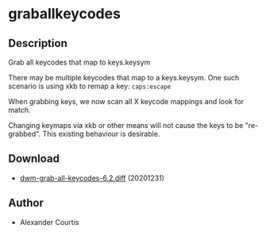 graballkeycodes
===============

Description
-----------

Grab all keycodes that map to keys.keysym

There may be multiple keycodes that map to a keys.keysym. One such scenario is using xkb to remap a key: `caps:escape`

When grabbing keys, we now scan all X keycode mappings and look for match.

Changing keymaps via xkb or other means will not cause the keys to be "re-grabbed". This existing behaviour is desirable.

Download
--------
* [dwm-grab-all-keycodes-6.2.diff](dwm-grab-all-keycodes-6.2.diff) (20201231)

Author
------
* Alexander Courtis

